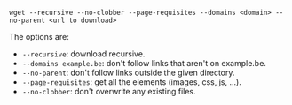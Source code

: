 `wget --recursive --no-clobber --page-requisites --domains <domain> --no-parent <url to download>`
	
The options are:

* `--recursive`: download recursive.
* `--domains example.be`: don't follow links that aren't on example.be.
* `--no-parent`: don't follow links outside the given directory.
* `--page-requisites`: get all the elements (images, css, js, ...).
* `--no-clobber`: don't overwrite any existing files.
